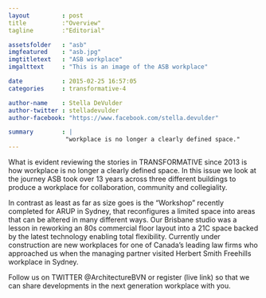 ```yaml
---
layout         : post
title          :"Overview"
tagline        :"Editorial"

assetsfolder   : "asb"
imgfeatured    : "asb.jpg"
imgtitletext   : "ASB workplace"
imgalttext     : "This is an image of the ASB workplace"

date           : 2015-02-25 16:57:05
categories     : transformative-4

author-name    : Stella DeVulder
author-twitter : stelladevulder
author-facebook: "https://www.facebook.com/stella.devulder"

summary        : |
                "workplace is no longer a clearly defined space."
---
```


What is evident reviewing the stories in TRANSFORMATIVE since 2013 is how workplace is no longer a clearly defined space.  In this issue we look at the journey ASB took over 13 years across three different buildings to produce a workplace for collaboration, community and collegiality. 

In contrast as least as far as size goes is the “Workshop” recently completed for ARUP in Sydney, that reconfigures a limited space into areas that can be altered in many different ways.  Our Brisbane studio was a lesson in reworking an 80s commercial floor layout into a 21C space backed by the latest technology enabling total flexibility. Currently under construction are new workplaces for one of Canada’s leading law firms who approached us when the managing partner visited Herbert Smith Freehills workplace in Sydney. 


Follow us on TWITTER @ArchitectureBVN or register (live link) so that we can share developments in the next generation workplace with you.


